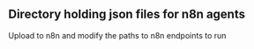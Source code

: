 ## Directory holding json files for n8n agents
Upload to n8n and modify the paths to n8n endpoints to run
